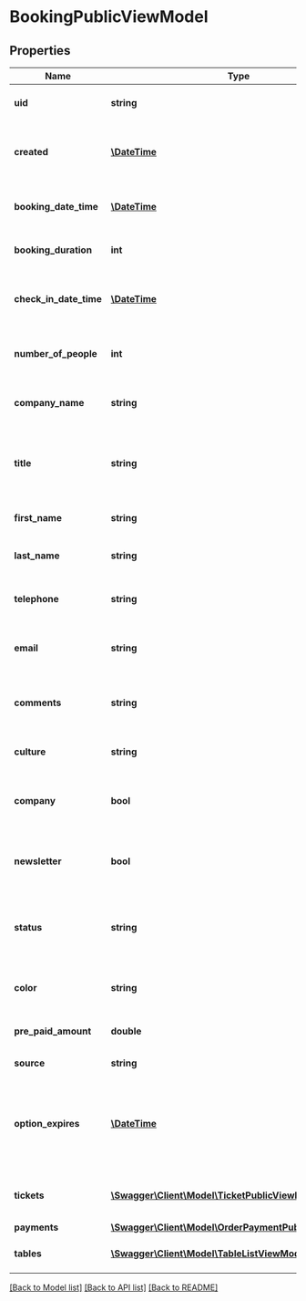 # BookingPublicViewModel

## Properties
Name | Type | Description | Notes
------------ | ------------- | ------------- | -------------
**uid** | **string** | The unique identifier of the booking. | [optional] 
**created** | [**\DateTime**](\DateTime.md) | The date and time the booking was created in the timezone of the restaurant. | [optional] 
**booking_date_time** | [**\DateTime**](\DateTime.md) | The date and time of the booking in the timezone of the restaurant. | [optional] 
**booking_duration** | **int** | The duration of the booking in minutes. | [optional] 
**check_in_date_time** | [**\DateTime**](\DateTime.md) | The date and time the guest has checked in in the timezone of the restaurant. | [optional] 
**number_of_people** | **int** | The number of people that the booking consists of. | [optional] 
**company_name** | **string** | The name of the company of the person making the reservation. | [optional] 
**title** | **string** | The gender of the person making the reservation. Values: MALE, FEMALE, FAMILY, NONE. | [optional] 
**first_name** | **string** | The first name of the person making the reservation. | [optional] 
**last_name** | **string** | The last name of the person making the reservation. | [optional] 
**telephone** | **string** | The telephone number of the person making the reservation. | [optional] 
**email** | **string** | The email address of the person making the reservation. | [optional] 
**comments** | **string** | The comments/remarks of the person making the reservation. | [optional] 
**culture** | **string** | The two letter ISO culture the booking was created in. | [optional] 
**company** | **bool** | {true} if this booking was created for a company; otherwise, {false}. | [optional] 
**newsletter** | **bool** | {true} if user has accepted marketing updates from restaurant; otherwise, {false}. | [optional] 
**status** | **string** | The status of the booking. Values: CREATED, ACCEPTED, CANCELLED, FAILED, EXPIRED | [optional] 
**color** | **string** | The color for this booking, only visible for the restaurant. | [optional] 
**pre_paid_amount** | **double** | The amount that was prepaid for ticket bookings. | [optional] 
**source** | **string** | The source of the reservation. | [optional] 
**option_expires** | [**\DateTime**](\DateTime.md) | If the booking is an option, this property indicates when the option expires. A booking must also have status CREATED to still be an option. | [optional] 
**tickets** | [**\Swagger\Client\Model\TicketPublicViewModel[]**](TicketPublicViewModel.md) | The list of tickets that have been (pre)paid for this booking. | [optional] 
**payments** | [**\Swagger\Client\Model\OrderPaymentPublicViewModel[]**](OrderPaymentPublicViewModel.md) |  | [optional] 
**tables** | [**\Swagger\Client\Model\TableListViewModel[]**](TableListViewModel.md) | The list of tables that are assigned to this booking. | [optional] 

[[Back to Model list]](../../README.md#documentation-for-models) [[Back to API list]](../../README.md#documentation-for-api-endpoints) [[Back to README]](../../README.md)

